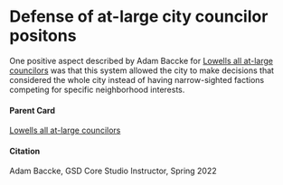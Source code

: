 # Defense of at-large city councilor positons

One positive aspect described by Adam Baccke for [Lowells all at-large councilors](https://github.com/SageGrey/exp-exp-exp/edit/main/zzzzz_cards/194%20Lowell_City_Councilor_Lawsuit.md) was that this system allowed the city to make decisions that considered the whole city instead of having narrow-sighted factions competing for specific neighborhood interests.  

#### Parent Card
[Lowells all at-large councilors](https://github.com/SageGrey/exp-exp-exp/edit/main/zzzzz_cards/194%20Lowell_City_Councilor_Lawsuit.md)

#### Citation
Adam Baccke, GSD Core Studio Instructor, Spring 2022
